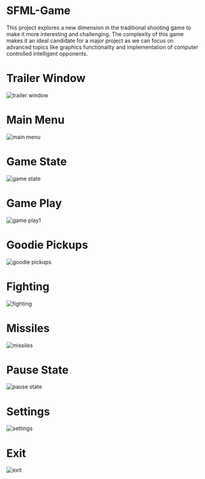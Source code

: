 SFML-Game
=========

This project explores a new dimension in the traditional shooting game to make it more interesting and challenging. The complexity of this game makes it an ideal candidate for a major project as we can focus on advanced topics like graphics functionality and implementation of computer controlled intelligent opponents.


# Trailer Window
![trailer window](https://user-images.githubusercontent.com/7873881/32160704-e40220ca-bd78-11e7-983f-fb125d63a679.png)


# Main Menu 
![main menu](https://user-images.githubusercontent.com/7873881/32160783-47506c40-bd79-11e7-9240-8a9515a06d0c.png)


# Game State
![game state](https://user-images.githubusercontent.com/7873881/32160883-a15741f0-bd79-11e7-960c-9e55f016b471.png)


# Game Play 
![game play1](https://user-images.githubusercontent.com/7873881/32160802-5d10ac98-bd79-11e7-9aa7-039fe8a7a679.png)


# Goodie Pickups
![goodie pickups](https://user-images.githubusercontent.com/7873881/32160827-6f0e2d9e-bd79-11e7-954f-29b015bcecb1.png)


# Fighting 
![fighting](https://user-images.githubusercontent.com/7873881/32160882-a12ae4d4-bd79-11e7-8a2e-468d9afb5c4b.png)


# Missiles
![missiles](https://user-images.githubusercontent.com/7873881/32160884-a1834ae8-bd79-11e7-86e6-a36c314f4c46.png)


# Pause State
![pause state](https://user-images.githubusercontent.com/7873881/32160885-a1b1242c-bd79-11e7-8ae6-9b42adba5924.png)


# Settings 
![settings](https://user-images.githubusercontent.com/7873881/32160887-a1e02196-bd79-11e7-9759-abd2315e21f5.png)


# Exit 
![exit](https://user-images.githubusercontent.com/7873881/32160881-a0f5817c-bd79-11e7-82e1-3ba716d4ef89.png)





